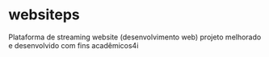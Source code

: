 # websiteps
Plataforma de streaming website (desenvolvimento web) projeto melhorado e desenvolvido com fins acadêmicos4i 
